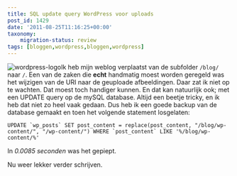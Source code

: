 ```yaml
---
title: SQL update query WordPress voor uploads
post_id: 1429
date: '2011-08-25T11:16:25+00:00'
taxonomy:
    migration-status: review
tags: [bloggen,wordpress,bloggen,wordpress]
---
```

![](/wp-content/uploads/2011/08/wordpress-logo-150x150.png "wordpress-logo")Ik heb mijn weblog verplaatst van de subfolder `/blog/` naar `/`. Een van de zaken die **echt** handmatig moest worden geregeld was het wijzigen van de URI naar de geuploade afbeeldingen. Daar zat ik niet op te wachten. Dat moest toch handiger kunnen. En dat kan natuurlijk ook; met een UPDATE query op de mySQL database. Altijd een beetje tricky, en ik heb dat niet zo heel vaak gedaan. Dus heb ik een goede backup van de database gemaakt en toen het volgende statement losgelaten:

    UPDATE `wp_posts` SET post_content = replace(post_content, "/blog/wp-content/", "/wp-content/") WHERE `post_content` LIKE '%/blog/wp-content/%' 

In *0.0085 seconden* was het gepiept.

Nu weer lekker verder schrijven.
